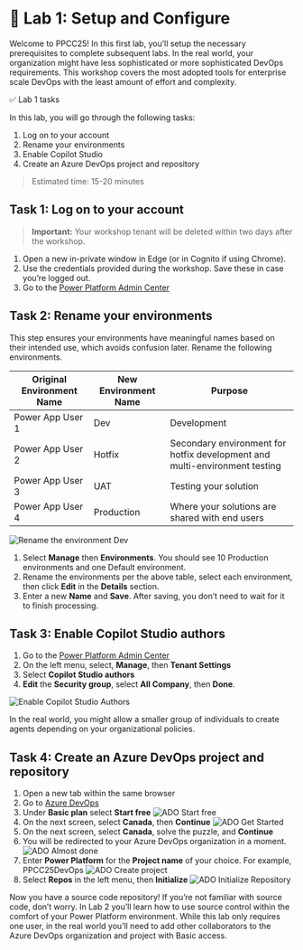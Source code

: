 # 🚀 Lab 1: Setup and Configure

Welcome to PPCC25! In this first lab, you’ll setup the necessary prerequisites to complete subsequent labs. In the real world, your organization might have less sophisticated or more sophisticated DevOps requirements. This workshop covers the most adopted tools for enterprise scale DevOps with the least amount of effort and complexity. 

✅ Lab 1 tasks

In this lab, you will go through the following tasks:

1. Log on to your account
2. Rename your environments
3. Enable Copilot Studio 
4. Create an Azure DevOps project and repository

> Estimated time: 15-20 minutes


## Task 1: Log on to your account
> **Important:** 
> Your workshop tenant will be deleted within two days after the workshop.

1.	Open a new in-private window in Edge (or in Cognito if using Chrome).
2.	Use the credentials provided during the workshop. Save these in case you’re logged out.
3.	Go to the [Power Platform Admin Center](https://aka.ms/ppac)


## Task 2: Rename your environments
This step ensures your environments have meaningful names based on their intended use, which avoids confusion later. Rename the following environments.

| Original Environment Name | New Environment Name | Purpose |
|---|---|---|
| Power App User 1 | Dev | Development |
| Power App User 2 | Hotfix | Secondary environment for hotfix development and multi-environment testing |
| Power App User 3 | UAT | Testing your solution |
| Power App User 4 | Production | Where your solutions are shared with end users |

![Rename the environment Dev](assets/EditEnvironment.png)

1.	Select **Manage** then **Environments**. You should see 10 Production environments and one Default environment.
2.	Rename the environments per the above table, select each environment, then click **Edit** in the **Details** section.
3.	Enter a new **Name** and **Save**. After saving, you don’t need to wait for it to finish processing. 

## Task 3: Enable Copilot Studio authors
1.	Go to the [Power Platform Admin Center](https://aka.ms/ppac)
2.	On the left menu, select, **Manage**, then **Tenant Settings**
3.	Select **Copilot Studio authors**
4.	**Edit** the **Security group**, select **All Company**, then **Done**.

![Enable Copilot Studio Authors](assets/EnableCopilotStudioAuthors.png)

In the real world, you might allow a smaller group of individuals to create agents depending on your organizational policies. 

## Task 4: Create an Azure DevOps project and repository
1.	Open a new tab within the same browser
2.	Go to [Azure DevOps](https://azure.microsoft.com/en-us/pricing/details/devops/azure-devops-services/)
3.	Under **Basic plan** select **Start free**
![ADO Start free](assets/ADOstartFree.png)
4.	On the next screen, select **Canada**, then **Continue**
![ADO Get Started](assets/ADOgetStarted.png)
5.	On the next screen, select **Canada**, solve the puzzle, and **Continue**
6.	You will be redirected to your Azure DevOps organization in a moment.
![ADO Almost done](assets/ADOalmostDone.png)
7.	Enter **Power Platform** for the **Project name** of your choice. For example, PPCC25DevOps
![ADO Create project](assets/ADOcreateProject.png)
8.	Select **Repos** in the left menu, then **Initialize**
![ADO Initialize Repository](assets/ADOinitializeRepo.png)

Now you have a source code repository! If you’re not familiar with source code, don’t worry. In Lab 2 you’ll learn how to use source control within the comfort of your Power Platform environment. 
While this lab only requires one user, in the real world you’ll need to add other collaborators to the Azure DevOps organization and project with Basic access. 


